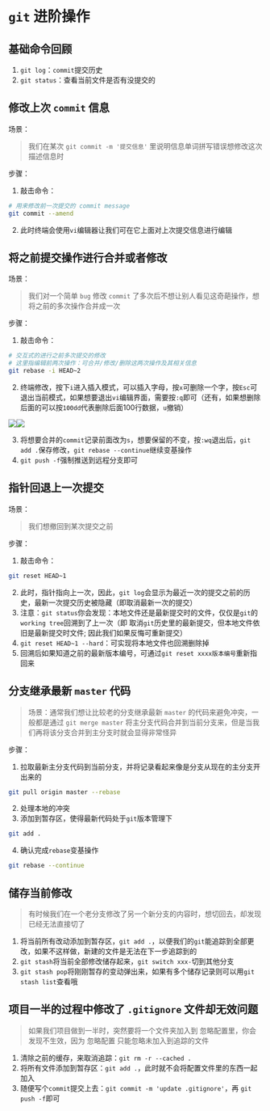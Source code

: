 # `git` 进阶操作

## 基础命令回顾

1. `git log`：`commit`提交历史
2. `git status`：查看当前文件是否有没提交的

## 修改上次 `commit` 信息

场景：

> 我们在某次 `git commit -m '提交信息'` 里说明信息单词拼写错误想修改这次描述信息时

步骤：

1. 敲击命令：

``` bash
# 用来修改前一次提交的 commit message
git commit --amend 
```

2. 此时终端会使用`vi`编辑器让我们可在它上面对上次提交信息进行编辑

## 将之前提交操作进行合并或者修改

场景：

> 我们对一个简单 `bug` 修改 `commit` 了多次后不想让别人看见这奇葩操作，想将之前的多次操作合并成一次

步骤：

1. 敲击命令：

``` bash
# 交互式的进行之前多次提交的修改
# 这里指编辑前两次操作：可合并/修改/删除这两次操作及其相关信息
git rebase -i HEAD~2
```

2. 终端修改，按下`i`进入插入模式，可以插入字母，按`x`可删除一个字，按`Esc`可退出当前模式，如果想要退出`vi`编辑界面，需要按`:q`即可（还有，如果想删除后面的可以按`100dd`代表删除后面100行数据，`u`撤销）

![](https://pic.downk.cc/item/5f87dc521cd1bbb86bda4b8b.jpg)![](https://pic.downk.cc/item/5f881bb21cd1bbb86b06879f.jpg)

3. 将想要合并的`commit`记录前面改为`s`，想要保留的不变，按`:wq`退出后，`git add .`保存修改，`git rebase --continue`继续变基操作
4. `git push -f`强制推送到远程分支即可

## 指针回退上一次提交

场景：

> 我们想撤回到某次提交之前

步骤：

1. 敲击命令：

``` bash
git reset HEAD~1
```

2. 此时，指针指向上一次，因此，`git log`会显示为最近一次的提交之前的历史，最新一次提交历史被隐藏（即取消最新一次的提交）
3. 注意：`git status`你会发现：本地文件还是最新提交时的文件，仅仅是`git`的`working tree`回溯到了上一次（即 取消`git`历史里的最新提交，但本地文件依旧是最新提交时文件; 因此我们如果反悔可重新提交）
4. `git reset HEAD~1 --hard`：可实现将本地文件也回溯删除掉
5. 回溯后如果知道之前的最新版本编号，可通过`git reset xxxx版本编号`重新指回来

## 分支继承最新 `master` 代码

> 场景：通常我们想让比较老的分支继承最新 `master` 的代码来避免冲突，一般都是通过 `git merge master` 将主分支代码合并到当前分支来，但是当我们再将该分支合并到主分支时就会显得非常怪异

步骤：

1. 拉取最新主分支代码到当前分支，并将记录看起来像是分支从现在的主分支开出来的

``` bash
git pull origin master --rebase
```

2. 处理本地的冲突
3. 添加到暂存区，使得最新代码处于`git`版本管理下

``` bash
git add .
```

4. 确认完成`rebase`变基操作

``` bash
git rebase --continue
```

## 储存当前修改

> 有时候我们在一个老分支修改了另一个新分支的内容时，想切回去，却发现已经无法直接切了

1. 将当前所有改动添加到暂存区，`git add .`，以便我们的`git`能追踪到全部更改，如果不这样做，新建的文件是无法在下一步追踪到的
2. `git stash`将当前全部修改储存起来，`git switch xxx-`切到其他分支
3. `git stash pop`将刚刚暂存的变动弹出来，如果有多个储存记录则可以用`git stash list`查看哦

## 项目一半的过程中修改了 `.gitignore` 文件却无效问题

> 如果我们项目做到一半时，突然要将一个文件夹加入到 忽略配置里，你会发现不生效，因为 忽略配置 只能忽略未加入到追踪的文件

1. 清除之前的缓存，来取消追踪：`git rm -r --cached .`
2. 将所有文件添加到暂存区：`git add .`，此时就不会将配置文件里的东西一起加入
3. 随便写个`commit`提交上去：`git commit -m 'update .gitignore'`，再 `git push -f`即可
